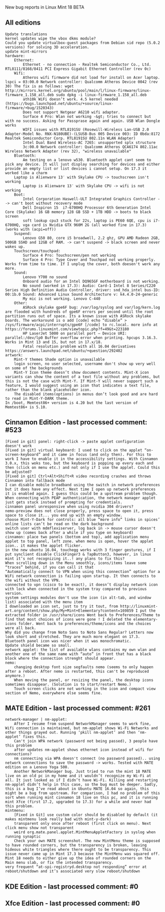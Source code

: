 New bug reports in Linux Mint 18 BETA

All editions
------------

	Update translations
	kernel updates wipe the vbox dkms module?
	Could you update virtualbox-guest packages from Debian sid repo (5.0.2 versions) for solving 3D acceleration.
	update mint-mirrors
	hardware:
		Ethernet:
			Ethernet - no connection - Realtek Semiconductor Co., Ltd. RTL8111/8168/8411 PCI Express Gigabit Ethernet Controller (rev 0c)
		Wifi:
			Atheros wifi firmware did not load for install on Acer laptop. lspci = 03:00.0 Network controller: Qualcomm Atheros Device 0042 (rev 30) The fix is as follows: wget http://mirrors.kernel.org/ubuntu/pool/main/l/linux-firmware/linux-firmware_1.158_all.deb sudo dpkg -i linux-firmware_1.158_all.deb
			ath10k WiFi doesn’t work. 4.5 kernel needed (https://bugs.launchpad.net/ubuntu/+source/linux-firmware/+bug/1520343)
			Does not support Netgear A6210 wifi adapter.
			Surface 4 Pro: Wlan not working -&gt; tries to connect but with no success. Asking for Passprase again and again. USB Wlan Dongle works
			WIFI issues with RTL8191SU (Rosewill-Wireless Lan-USB 2.0 Adapter-Model No. RNX-N180UBE)-(LSUSB-Bus 005 Device 003: ID 0bda:8172 Realtek Semiconductor Corp. RTL8191SU 802.11n WLAN Adapter)
			Intel Dual Band Wireless-AC 7265: unsupported splx structure
			3c:00.0 Network controller: Qualcomm Atheros QCA6174 802.11ac Wireless Network Adapter (rev 32), "wireless unavailable"
		Bluetooth:
			Am testing on a lenovo w530. Bluetooth applet cant seem to pick any device. It will just display searching for devices and either provide an empty list or list devices i cannot setup. On 17.3 it worked like a charm
		Laptop is Alienware 13′ with Skylake CPU -> touchscreen isn't working
			Laptop is Alienware 13′ with Skylake CPU -> wifi is not working
		Boot:
			Intel Corporation Haswell-ULT Integrated Graphics Controller --> can't boot without recovery mode
			Dell Inspiron 15  i7-6700HQ Processor 6th Generation Intel Core (Skylake) 16 GB memory 128 GB SSD + 1TB HDD -> boots to black screen
			soft lookup cpu3 stuck for 22s, laptop is PE60 6QE, cpu is i7-6700HQ, vga card is Nvidia GTX 960M 2G (all worked fine in 17.3) (works with (acpi=off))
		Suspend:
			Lenovo G50 80, core i5 broadwell, 2.2 ghz, GPU AMD Radeon 2GB, 500GB SSHD and 12GB of RAM. -> can't suspend -> black screen and never wakes up.
		Touchscreen/touchpad:
			Surface 4 Pro: Touchscreen/pen not working
			Surface 4 Pro: Type Cover and Touchpad not working properly. Works from time to time. If I unplug the cover, both doesen't work any more.
		Sound:
			Lenovo Y700 no sound
			Onboard audio for an Intel DQ965GF motherboard is not working.
			No sound (worked in 17.3): Audio: Card-1 Intel 8 Series/C220 Series High Definition Audio Controller, driver: snd_hda_intel bus-ID: 00:1b.0 Sound: Advanced Linux Sound Architecture v: k4.4.0-24-generic
			My mic is not working. Lenovo C-440
		Other:
			ASRock skylake gpe6F bug: /var/log/syslog and var/log/kern.log are flooded with hundreds of gpe6F errors per second until the root partition runs out of space. Its a known issue with ASRock skylake boards. The workaround is o add [code] echo “disable” > /sys/firmware/acpi/interrupts/gpe6F [/code] to rc.local. more info at https://forums.linuxmint.com/viewtopic.php?f=49&t=223180
			HP LaserJet 5000 on parallel port – Device URI: parallel:/dev/lp0 Buffer overflow error when printing. hpcups 3.16.3. Works in Mint 13 and 15, but not in 17.x/18.
			Fatal resolution problem with all 16.04 derivatives https://answers.launchpad.net/ubuntu/+question/292402
	artwork:
		Mint-Y themes Shade option is unavailable
		login screen, no user selected, username don't show up very well on some of the backgrounds
		Mint-Y Icon theme doesn’t show document contents. Mint-X icon variants can show the content of a text file without any problems, but this is not the case with Mint-Y. If Mint-Y will never support such a feature, I would suggest using an icon that indicates a text file, rather than the blank placeholder icon.
		The disabled items(options) in menus don’t look good and are hard to read in Mint-Y-DARK theme.
	In /boot, Memtest86+ version is 4.20 but the last version of Memtest86+ is 5.10.

Cinnamon Edition - last processed comment: #523
-----------------------------------------------
	[Fixed in git] panel: right-click -> paste applet configuration doesn't work
	[Fixed in git] virtual keyboard: I used to click on the applet “on-screen-keyboard” and it came in focus (and only then). For this to work I have to enable it in the accessibility settings. With Cinnamon 3.0.x, this woks too, but the keyboard is popping up every each and then (click on menu etc.) and not only if I use the applet. Could this be adjusted?
	[Fixed in git] Ctrl+Alt+Shift+R video recording crashes and throws Cinnamon into fallback mode
	I can disable mobile broadband using the switch in network preferences but it does have any effect. Next time I open up network preferences it is enabled again. I guess this could be a upstream problem though.
	When connecting with PEAP authentication, the network manager applet just gets stuck instead of prompting for credentials.
	cinnamon panel unresponsive when using nvidia 304 drivers?
	nemo-preview does not close properly, press space to open it, press space to close it... you end up with an empty window.
	choose Mint-Y-Dark for controls: all blue “more info” links in spices’ online lists can’t be read on the dark background
	switch user with mdmflexiserver, log back in -> mouse cursor doesn't show up (comes back after a while if you type on keyboard)
	cinnamon: place two panels (bottom and top), add application menu applet to top panel, left zone. when menu is open, hover the applet icon.. it makes the applet flicker.
	in the new ubuntu 16.04, touchegg works with 3 finger gestures, if I put synclient disable ClickFinger3 & TapButton3, however, in linux mint it’s not recognizing it..! any plans to fix this?
	When scrolling down in the Menu smoothly, icons/items leave some “traces” behind, if you can call it that
	“Automatically connect to VPN when using this connection” option for a WiFi network connection is failing upon startup. It then connects to the wifi without the VPN.
	connected to vpn (cisco to be exact), it doesn’t display network icon with lock when connected in the system tray compared to previous version.
	system settings modules don't use the icon (in alt-tab, and window list) associated with the menu item
	I downloaded an icon set, just to try it tout, from http://linuxmint-art.org/content/show.php/My+Mint+Elementary?content=169859 I put the extracted folder in /usr/share/icons Went back to Preferences/Theme to find that most choices of icons were gone ! I deleted the elementary-icons folder. Went back to preferences/theme/icons and the choices were all back.
	Why did you change from Noto Sans to Noto Sans Regular? Letters now look short and stretched. They are much more elegant on 17.3.
	Bluetooth panel icon was nicer when it was monochromatic.
	Update shield became so small.
	network applet: the list of available wlans contains my own wlan and another one of the same name with “auto” in front that has a black block where the connection strenght should appear.
	nemo:
		changing desktop font size segfaults nemo (seems to only happen after a reboot. After nemo is restarted, this can't be reproduced anymore.)
		When moving the panel, or resizing the panel, the desktop icons sometimes disappear. (Solution is to start/restart Nemo.)
		Touch screen clicks are not working in the icon and compact view section of Nemo, everywhere else seems fine.

MATE Edition - last processed comment: #261
-------------------------------------------
	network-manager | nm-applet:
		After I resume from suspend NetworkManager seems to work fine, Wifi connection is maintained, but nm-applet shows Wi-Fi Networks and other things grayed out. Running ‘pkill nm-applet’ and then ‘nm-applet’ fixes this.
		Can't join WPA network (password not being passed), 3 people have this problem
		after updates nm-applet shows ethernet icon instead of wifi for connections?
		nm connecting via WPA doesn't connect (no password passed).. using network connections to save the password -> works. Tested with MATE edition on a Lenovo Yoga 500.
		Another NetworkManager bug. Just tried to run the mint 18 MATE live on an old pc in my home and it wouldn’t recognize my Wi-Fi at all. It just looked as if I didn’t have Wi-Fi. Killing and restarting nm-applet didn’t help in this case, so the bug must be deeper. Sadly, this is a bug I’ve read about in Ubuntu MATE 16.04 so again, this might be a bug from upstream. For comparison, I had no problem of this sort when running mint cinnamon 18 live on this pc, and it is running mint Xfce (first 17.2, upgraded to 17.3) for a while and never had this problem.
	mintmenu:
		[Fixed in Git] use custom color should be disabled by default (it makes mintmenu look really bad with mint-y-dark)
		transparent only once after reboot (first click on menu). Next click menu show not transparent
		weird org.mate.panel.applet.MintMenuAppletFactory in syslog when running synaptic
		Check your own MATE screenshot. The new MintMenu theme is supposed to have rounded corners, but the transparency is broken, leaving hideous white triangles where there ought to be transparency. This issue never came up in Mint 17.3 because the MintMenu was squared off. Mint 18 needs to either give up the idea of rounded corners on the Main menu slab, or fix the intended transparency. 
	very frequent “at-spi-registryd.desktop not responding” error at reboot/shutdown and it’s associated very slow reboot/shutdown

KDE Edition - last processed comment: #0
-----------------------------------------

Xfce Edition - last processed comment: #0
------------------------------------------
